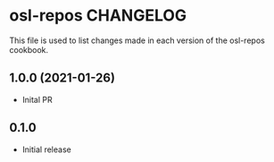 # osl-repos CHANGELOG

This file is used to list changes made in each version of the osl-repos cookbook.

1.0.0 (2021-01-26)
------------------
- Inital PR 

## 0.1.0

- Initial release
